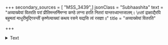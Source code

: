 +++
secondary_sources = [ "MSS_3439",]
jsonClass = "Subhaashita"
text = "अव्याख्येयां वितरति परां प्रीतिमन्तर्निमग्ना कण्ठे लग्ना हरति नितरां यान्तरध्वान्तजालम्।  \nतां द्राक्षाद्यैरपि बहुमतां माधुरीमुद्गिरन्तीं कृष्णेत्याख्यां कथय रसने यद्यसि त्वं रसज्ञा॥"
title = "अव्याख्येयां वितरति"

+++

<details><summary>Text</summary>

अव्याख्येयां वितरति परां प्रीतिमन्तर्निमग्ना कण्ठे लग्ना हरति नितरां यान्तरध्वान्तजालम्।  
तां द्राक्षाद्यैरपि बहुमतां माधुरीमुद्गिरन्तीं कृष्णेत्याख्यां कथय रसने यद्यसि त्वं रसज्ञा॥
</details>
